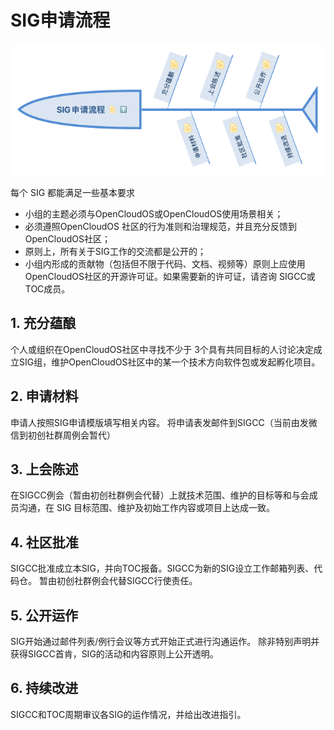 # SIG申请流程
![SIG application process](SIG_application_process.png)

每个 SIG 都能满足一些基本要求
- 小组的主题必须与OpenCloudOS或OpenCloudOS使用场景相关；
- 必须遵照OpenCloudOS 社区的行为准则和治理规范，并且充分反馈到OpenCloudOS社区；
- 原则上，所有关于SIG工作的交流都是公开的；
- 小组内形成的贡献物（包括但不限于代码、文档、视频等）原则上应使用OpenCloudOS社区的开源许可证。如果需要新的许可证，请咨询 SIGCC或TOC成员。
## 1. 充分蕴酿
个人或组织在OpenCloudOS社区中寻找不少于 3个具有共同目标的人讨论决定成立SIG组，维护OpenCloudOS社区中的某一个技术方向软件包或发起孵化项目。
## 2. 申请材料
申请人按照SIG申请模版填写相关内容。
将申请表发邮件到SIGCC（当前由发微信到初创社群周例会暂代）
## 3. 上会陈述
在SIGCC例会（暂由初创社群例会代替）上就技术范围、维护的目标等和与会成员沟通，在 SIG 目标范围、维护及初始工作内容或项目上达成一致。
## 4. 社区批准
SIGCC批准成立本SIG，并向TOC报备。SIGCC为新的SIG设立工作邮箱列表、代码仓。
暂由初创社群例会代替SIGCC行使责任。
## 5. 公开运作
SIG开始通过邮件列表/例行会议等方式开始正式进行沟通运作。
除非特别声明并获得SIGCC首肯，SIG的活动和内容原则上公开透明。
## 6. 持续改进
SIGCC和TOC周期审议各SIG的运作情况，并给出改进指引。
